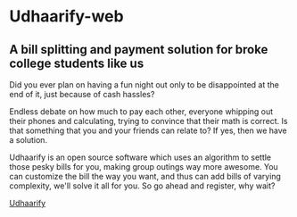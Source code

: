 # Udhaarify-web
## A bill splitting and payment solution for broke college students like us

Did you ever plan on having a fun night out only to be disappointed at the end of it, 
just because of cash hassles? 

Endless debate on how much to pay each other, everyone whipping out their phones and calculating, trying to convince that their math is correct. 
Is that something that you and your friends can relate to? If yes, then we have a solution. 

Udhaarify is an open source software which uses an algorithm to settle those pesky bills for you, making group outings way more awesome.
You can customize the bill the way you want, and thus can add bills of varying complexity, we'll solve it all for you.
So go ahead and register, why wait?

[Udhaarify](http://udhaarify.me)
